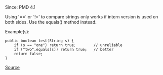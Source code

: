 Since: PMD 4.1

Using '==' or '!=' to compare strings only works if intern version is used on both sides.
Use the equals() method instead.

Example(s):
```
public boolean test(String s) {
    if (s == "one") return true; 		// unreliable
    if ("two".equals(s)) return true; 	// better
    return false;
}
```

[Source](https://pmd.github.io/pmd-5.6.1/pmd-java/rules/java/strings.html#UseEqualsToCompareStrings)
